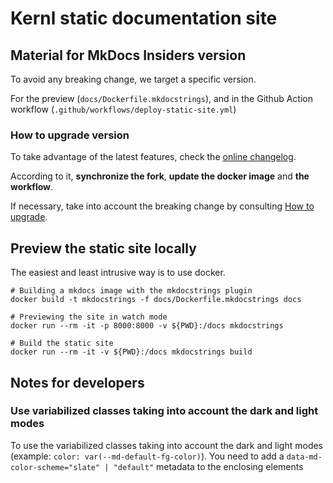 # Kernl static documentation site

## Material for MkDocs Insiders version

To avoid any breaking change, we target a specific version.

For the preview (`docs/Dockerfile.mkdocstrings`),
and in the Github Action workflow (`.github/workflows/deploy-static-site.yml`)

### How to upgrade version

To take advantage of the latest features, check the [online changelog](https://squidfunk.github.io/mkdocs-material/insiders/changelog/).

According to it, **synchronize the fork**, **update the docker image** and **the workflow**.

If necessary, take into account the breaking change by consulting [How to upgrade](https://squidfunk.github.io/mkdocs-material/upgrade/).

## Preview the static site locally

The easiest and least intrusive way is to use docker.

```shell
# Building a mkdocs image with the mkdocstrings plugin
docker build -t mkdocstrings -f docs/Dockerfile.mkdocstrings docs
```

```shell
# Previewing the site in watch mode
docker run --rm -it -p 8000:8000 -v ${PWD}:/docs mkdocstrings
```

```shell
# Build the static site
docker run --rm -it -v ${PWD}:/docs mkdocstrings build
```

## Notes for developers

### Use variabilized classes taking into account the dark and light modes

To use the variabilized classes taking into account the dark and light modes (example: `color: var(--md-default-fg-color)`).
You need to add a `data-md-color-scheme="slate" | "default"` metadata to the enclosing elements
